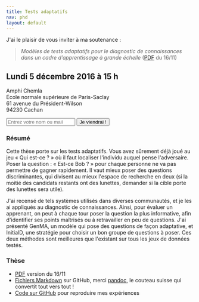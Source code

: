 ```yaml
---
title: Tests adaptatifs
nav: phd
layout: default
---
```

J'ai le plaisir de vous inviter à ma soutenance :

> *Modèles de tests adaptatifs pour le diagnostic de connaissances dans un cadre d’apprentissage à grande échelle* ([PDF](cat.pdf) du 16/11)

## Lundi 5 décembre 2016 à 15 h

Amphi Chemla  
École normale supérieure de Paris-Saclay  
61 avenue du Président-Wilson  
94230 Cachan

<div>
<input type="text" id="mail" onkeydown="if(event.keyCode == 13) {document.getElementById('btn').click(); this.value = ''};" placeholder="Entrez votre nom ou mail" />
<button id="btn" onclick="microAjax('/register/', function () {document.getElementById('btn').innerHTML = 'Merci !'}, 'mail=' + document.getElementById('mail').value)">Je viendrai !</button>
</div>

### Résumé

Cette thèse porte sur les tests adaptatifs. Vous avez sûrement déjà joué au jeu « Qui est-ce ? » où il faut localiser l'individu auquel pense l'adversaire. Poser la question : « Est-ce Bob ? » pour chaque personne ne va pas permettre de gagner rapidement. Il vaut mieux poser des questions discriminantes, qui divisent au mieux l'espace de recherche en deux (si la moitié des candidats restants ont des lunettes, demander si la cible porte des lunettes sera utile).

J'ai recensé de tels systèmes utilisés dans diverses communautés, et je les ai appliqués au diagnostic de connaissances. Ainsi, pour évaluer un apprenant, on peut à chaque tour poser la question la plus informative, afin d'identifier ses points maîtrisés ou à retravailler en peu de questions. J'ai présenté GenMA, un modèle qui pose des questions de façon adaptative, et InitialD, une stratégie pour choisir un bon groupe de questions à poser. Ces deux méthodes sont meilleures que l'existant sur tous les jeux de données testés.

### Thèse

- [PDF](cat.pdf) version du 16/11
- [Fichiers Markdown](https://github.com/jilljenn/phd) sur GitHub, merci [pandoc](http://pandoc.org), le couteau suisse qui convertit tout vers tout !
- [Code sur GitHub](https://github.com/jilljenn/qna) pour reproduire mes expériences
